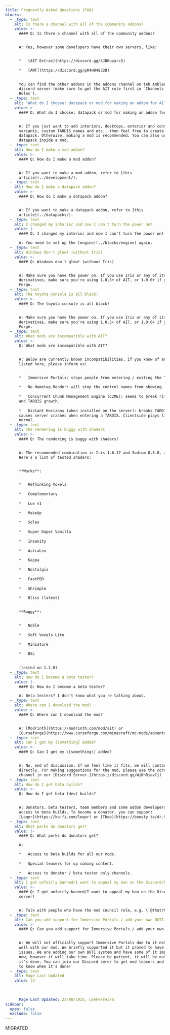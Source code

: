 ```yaml
---
title: Frequently Asked Questions (FAQ)
blocks:
  - _type: text
    alt: Is there a channel with all of the community addons?
    value: >-
      #### Q: Is there a channel with all of the community addons?


      A: Yes, however some developers have their own servers, like:


      *   [AIT Extras](https://discord.gg/5JDKuzarcS)
          
      *   [AWT](https://discord.gg/pR4H948328)
          

      You can find the other addons in the addons channel on teh AmbleLabs
      discord server (make sure to get the AIT role first in `Channels &
      Roles`).
  - _type: text
    alt: "What do I choose: datapack or mod for making an addon for AIT?"
    value: >-
      #### Q: What do I choose: datapack or mod for making an addon for AIT?


      A: If you just want to add interiors, desktops, exterior and console
      variants, custom TARDIS names and etc., then feel free to create a
      datapack. Otherwise, making a mod is recommended. You can also use a
      datapack inside a mod.
  - _type: text
    alt: How do I make a mod addon?
    value: >-
      #### Q: How do I make a mod addon?


      A: If you want to make a mod addon, refer to [this
      article](../development/).
  - _type: text
    alt: How do I make a datapack addon?
    value: >-
      #### Q: How do I make a datapack addon?


      A: If you want to make a datapack addon, refer to [this
      article](../datapacks/).
  - _type: text
    alt: I changed my interior and now I can't turn the power on!
    value: |-
      #### Q: I changed my interior and now I can't turn the power on!

      A: You need to set up the [engine](../blocks/engine) again.
  - _type: text
    alt: Windows don't glow! (without Iris)
    value: >-
      #### Q: Windows don't glow! (without Iris)


      A: Make sure you have the power on. If you use Iris or any of its
      derivatives, make sure you're using 1.0.5+ of AIT, or 1.0.6+ if you're on
      Forge.
  - _type: text
    alt: The toyota console is all black!
    value: >-
      #### Q: The toyota console is all black!


      A: Make sure you have the power on. If you use Iris or any of its
      derivatives, make sure you're using 1.0.5+ of AIT, or 1.0.6+ if you're on
      Forge.
  - _type: text
    alt: What mods are incompatible with AIT?
    value: >-
      Q: What mods are incompatible with AIT?


      A: Below are currently known incompatibilities, if you know of any not
      listed here, please inform us!


      *   Immersive Portals: stops people from entering / exiting the TARDIS.
          
      *   No Nametag Render: will stop the control names from showing.
          
      *   Concurrent Chunk Management Engine (C2ME): seems to break rift chunks
      and TARDIS growth.
          
      *   Distant Horizons (when installed on the server): breaks TARDIS growth,
      causes server crashes when entering a TARDIS. Clientside plays like
      normal.
  - _type: text
    alt: The rendering is buggy with shaders
    value: >-
      #### Q: The rendering is buggy with shaders!


      A: The recommended combination is Iris 1.6.17 and Sodium 0.5.8, and above.
      Here's a list of tested shaders:


      **Works**:


      *   Rethinking Voxels
          
      *   Complementary
          
      *   Lux v1
          
      *   MakeUp
          
      *   Solas
          
      *   Super Duper Vanilla
          
      *   Insanity
          
      *   AstraLex
          
      *   Kappa
          
      *   Nostalgia
          
      *   FastPBR
          
      *   Shrimple
          
      *   Bliss (latest)
          

      **Buggy**:


      *   Noble
          
      *   Soft Voxels Lite
          
      *   Miniature
          
      *   BSL
          

      (tested on 1.2.0)
  - _type: text
    alt: How do I become a beta tester?
    value: |-
      #### Q: How do I become a beta tester?

      A: Beta testers? I don't know what you're talking about.
  - _type: text
    alt: Where can I download the mod?
    value: >-
      #### Q: Where can I download the mod?


      A: [Modrinth](https://modrinth.com/mod/ait) or
      [Curseforge](https://www.curseforge.com/minecraft/mc-mods/adventures-in-time).
  - _type: text
    alt: Can I get my [something] added?
    value: >-
      #### Q: Can I get my \[something\] added?


      A: No, end of discussion. If we feel like it fits, we will contact you
      directly. For making suggestions for the mod, please use the correct
      channel in our [Discord Server.](https://discord.gg/WjKhRjavCj)
  - _type: text
    alt: How do I get beta builds?
    value: >-
      Q: How do I get beta (dev) builds?


      A: Donators, beta testers, team members and some addon developers get
      access to beta builds. To become a donator, you can support
      [Loqor](https://ko-fi.com/loqor) or [Theo](https://boosty.to/dr.theo).
  - _type: text
    alt: What perks do donators get?
    value: |-
      #### Q: What perks do donators get?

      A:

      *   Access to beta builds for all our mods.
          
      *   Special teasers for up coming content.
          
      *   Access to donator / beta tester only channels.
  - _type: text
    alt: I got unfairly banned/I want to appeal my ban on the Discord/MC server!
    value: >-
      #### Q: I got unfairly banned/I want to appeal my ban on the Discord/MC
      server!


      A: Talk with people who have the mod council role, e.g. \`@thatrhynoguy\`.
  - _type: text
    alt: Can you add support for Immersive Portals / add your own BOTI
    value: >-
      #### Q: Can you add support for Immersive Portals / add your own BOTI


      A: We will not officially support Immersive Portals due to it not playing
      well with our mod. We briefly supported it but it proved to have plenty of
      issues. We are adding our own BOTI system and have some of it implemented
      now, however it will take time. Please be patient, it will be out when
      it's done. You can join our Discord serer to get mod teasers and updates
      to know when it's done!
  - _type: text
    alt: Page Last Updated
    value: |2-
        
        
        
      Page Last Updated: 22/08/2025, LeeFerreira
sidebar:
  open: false
  exclude: false
---
```

MIGRATED